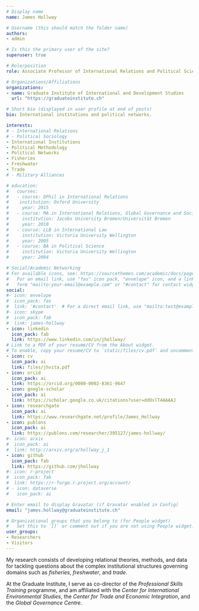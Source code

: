 ```yaml
---
# Display name
name: James Hollway

# Username (this should match the folder name)
authors:
- admin

# Is this the primary user of the site?
superuser: true

# Role/position
role: Associate Professor of International Relations and Political Science

# Organizations/Affiliations
organizations:
- name: Graduate Institute of International and Development Studies
  url: "https://graduateinstitute.ch"

# Short bio (displayed in user profile at end of posts)
bio: International institutions and political networks.

interests:
# - International Relations
# - Political Sociology
- International Institutions
- Political Methodology
- Political Networks
- Fisheries
- Freshwater
- Trade
# - Military Alliances

# education:
#   courses:
#   - course: DPhil in International Relations
#    institution: Oxford University
#     year: 2015
#   - course: MA in International Relations, Global Governance and Social Theory
#     institution: Jacobs University Bremen/Universität Bremen
#     year: 2010
#   - course: LLB in International Law
#     institution: Victoria University Wellington
#     year: 2005
#   - course: BA in Political Science
#     institution: Victoria University Wellington
#     year: 2004

# Social/Academic Networking
# For available icons, see: https://sourcethemes.com/academic/docs/page-builder/#icons
#   For an email link, use "fas" icon pack, "envelope" icon, and a link in the
#   form "mailto:your-email@example.com" or "#contact" for contact widget.
social:
#- icon: envelope
#  icon_pack: fas
#  link: '#contact'  # For a direct email link, use "mailto:test@example.org".
#- icon: skype
#  icon_pack: fab
#  link: james-hollway
- icon: linkedin
  icon_pack: fab
  link: https://www.linkedin.com/in/jhollway/
# Link to a PDF of your resume/CV from the About widget.
# To enable, copy your resume/CV to `static/files/cv.pdf` and uncomment the lines below.
- icon: cv
  icon_pack: ai
  link: files/jhvita.pdf
- icon: orcid
  icon_pack: ai
  link: https://orcid.org/0000-0002-8361-9647
- icon: google-scholar
  icon_pack: ai
  link: https://scholar.google.co.uk/citations?user=ddOslT4AAAAJ
- icon: researchgate
  icon_pack: ai
  link: https://www.researchgate.net/profile/James_Hollway
- icon: publons
  icon_pack: ai
  link: https://publons.com/researcher/395127/james-hollway/
#- icon: arxiv
#  icon_pack: ai
#  link: http://arxiv.org/a/hollway_j_1
- icon: github
  icon_pack: fab
  link: https://github.com/jhollway
#- icon: r-project
#  icon_pack: fab
#  link: https://r-forge.r-project.org/account/
# - icon: dataverse
#   icon_pack: ai

# Enter email to display Gravatar (if Gravatar enabled in Config)
email: "james.hollway@graduateinstitute.ch"

# Organizational groups that you belong to (for People widget)
#   Set this to `[]` or comment out if you are not using People widget.
user_groups:
- Researchers
- Visitors
---
```


<!-- I'm an associate professor of international relations and political science at the Graduate Institute of International and Development Studies, Geneva.  -->
My research consists of developing relational theories, methods, and data for tackling questions about the complex institutional structures governing domains such as *fisheries*, *freshwater*, and *trade*.
<!-- I bring aspects of this agenda to my teaching, which ranges from courses in statistics and workshops on statistical network modelling,
through to more theoretical and substantive courses such as an interdisciplinary course on environmental institutions or on the concept of time in political relations. -->
At the Graduate Institute, I serve as co-director of the *Professional Skills Training* programme,
and am affiliated with the *Center for International Environmental Studies*, the *Center for Trade and Economic Integration*, and the *Global Governance Centre*.
